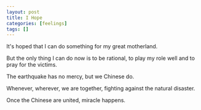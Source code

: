 ```yaml
---
layout: post
title: I Hope
categories: [feelings]
tags: []
---
```


It's hoped that I can do something for my great motherland.

But the only thing I can do now is to be rational, to play my role well and to pray for the victims.

The earthquake has no mercy, but we Chinese do.

Whenever, wherever, we are together, fighting against the natural disaster.

Once the Chinese are united, miracle happens.